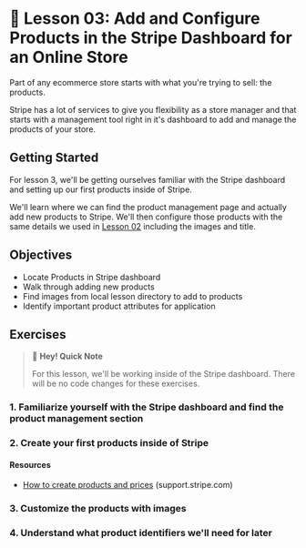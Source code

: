 # 📓 Lesson 03: Add and Configure Products in the Stripe Dashboard for an Online Store

Part of any ecommerce store starts with what you're trying to sell: the products.

Stripe has a lot of services to give you flexibility as a store manager and that starts with a management tool right in it's dashboard to add and manage the products of your store.

## Getting Started

For lesson 3, we'll be getting ourselves familiar with the Stripe dashboard and setting up our first products inside of Stripe.

We'll learn where we can find the product management page and actually add new products to Stripe. We'll then configure those products with the same details we used in [Lesson 02](https://github.com/colbyfayock/space-jelly-store-workshop/tree/main/lessons/02%20-%20Add%20a%20Grid%20of%20Products%20with%20Images%20to%20a%20Next.js%20React%20App) including the images and title.

## Objectives
* Locate Products in Stripe dashboard
* Walk through adding new products
* Find images from local lesson directory to add to products
* Identify important product attributes for application

## Exercises

> 👋 **Hey! Quick Note**
> 
> For this lesson, we'll be working inside of the Stripe dashboard. There will be no code changes for these exercises.

### 1. Familiarize yourself with the Stripe dashboard and find the product management section

### 2. Create your first products inside of Stripe

#### Resources
* [How to create products and prices](https://support.stripe.com/questions/how-to-create-products-and-prices) (support.stripe.com)

### 3. Customize the products with images

### 4. Understand what product identifiers we'll need for later
